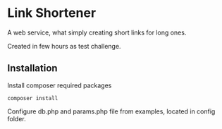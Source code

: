 # Link Shortener

A web service, what simply creating short links for long ones.

Created in few hours as test challenge.

## Installation
Install composer required packages
```
composer install
```
Configure db.php and params.php file from examples, located in config folder.